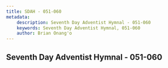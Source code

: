 ```yaml
---
title: SDAH - 051-060
metadata:
    description: Seventh Day Adventist Hymnal - 051-060
    keywords: Seventh Day Adventist Hymnal, 051-060
    author: Brian Onang'o
---
```



## Seventh Day Adventist Hymnal - 051-060
  